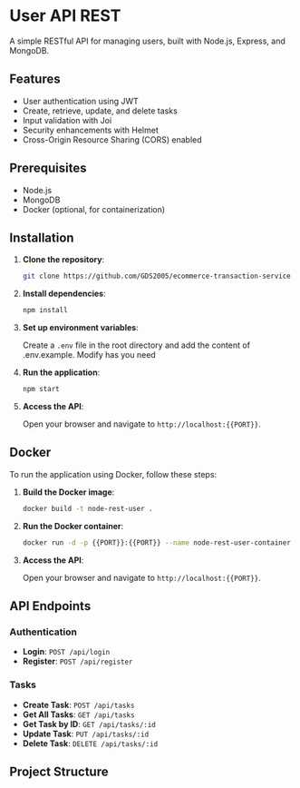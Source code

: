 # User API REST

A simple RESTful API for managing users, built with Node.js, Express, and MongoDB.

## Features

- User authentication using JWT
- Create, retrieve, update, and delete tasks
- Input validation with Joi
- Security enhancements with Helmet
- Cross-Origin Resource Sharing (CORS) enabled

## Prerequisites

- Node.js
- MongoDB
- Docker (optional, for containerization)

## Installation

1. **Clone the repository**:

    ```bash
    git clone https://github.com/GDS2005/ecommerce-transaction-service
    ```

2. **Install dependencies**:

    ```bash
    npm install
    ```

3. **Set up environment variables**:

    Create a `.env` file in the root directory and add the content of .env.example. Modify has you need



4. **Run the application**:

    ```bash
    npm start
    ```

5. **Access the API**:

    Open your browser and navigate to `http://localhost:{{PORT}}`.

## Docker

To run the application using Docker, follow these steps:

1. **Build the Docker image**:

    ```bash
    docker build -t node-rest-user .
    ```

2. **Run the Docker container**:

    ```bash
    docker run -d -p {{PORT}}:{{PORT}} --name node-rest-user-container --env-file .env node-rest-user
    ```

3. **Access the API**:

    Open your browser and navigate to `http://localhost:{{PORT}}`.

## API Endpoints

### Authentication

- **Login**: `POST /api/login`
- **Register**: `POST /api/register`

### Tasks

- **Create Task**: `POST /api/tasks`
- **Get All Tasks**: `GET /api/tasks`
- **Get Task by ID**: `GET /api/tasks/:id`
- **Update Task**: `PUT /api/tasks/:id`
- **Delete Task**: `DELETE /api/tasks/:id`

## Project Structure

